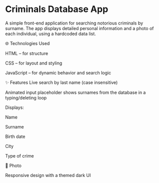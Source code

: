 # Criminals Database App
A simple front-end application for searching notorious criminals by surname. The app displays detailed personal information and a photo of each individual, using a hardcoded data list.

🌐 Technologies Used

HTML – for structure

CSS – for layout and styling

JavaScript – for dynamic behavior and search logic

✨ Features
Live search by last name (case insensitive)

Animated input placeholder shows surnames from the database in a typing/deleting loop

Displays:

Name

Surname

Birth date

City

Type of crime

📸 Photo

Responsive design with a themed dark UI
